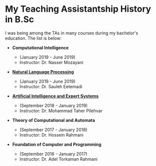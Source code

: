# My Teaching Assistantship History in B.Sc
I was being among the TAs in many courses during my bachelor's education. The list is below:

* __Computational Intelligence__
  - (January 2019 - June 2019)
  - Instructor: Dr. Nasser Mozayani

* __[Natural Language Processing](https://sauleh.github.io/nlp97/)__ 
  - (January 2019 - June 2019)
  - Instructor: Dr. Sauleh Eetemadi

* __[Artificial Intelligence and Expert Systems](https://iust-courses.github.io/ai97/)__ 
  - (September 2018 - January 2019)
  - Instructor: Dr. Mohammad Taher Pilehvar
  
* __Theory of Computational and Automata__
  - (September 2017 - January 2018)
  - Instructor: Dr. Hossein Rahmani 
  
* __Foundation of Computer and Programming__ 
  - (September 2016 - January 2017)
  - Instructor: Dr. Adel Torkaman Rahmani 



